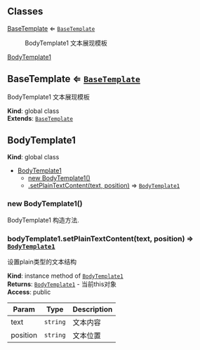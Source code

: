 ## Classes

<dl>
<dt><a href="#BaseTemplate">BaseTemplate</a> ⇐ <code><a href="#BaseTemplate">BaseTemplate</a></code></dt>
<dd><p>BodyTemplate1 文本展现模板</p>
</dd>
<dt><a href="#BodyTemplate1">BodyTemplate1</a></dt>
<dd></dd>
</dl>

<a name="BaseTemplate"></a>

## BaseTemplate ⇐ [<code>BaseTemplate</code>](#BaseTemplate)
BodyTemplate1 文本展现模板

**Kind**: global class  
**Extends**: [<code>BaseTemplate</code>](#BaseTemplate)  
<a name="BodyTemplate1"></a>

## BodyTemplate1
**Kind**: global class  

* [BodyTemplate1](#BodyTemplate1)
    * [new BodyTemplate1()](#new_BodyTemplate1_new)
    * [.setPlainTextContent(text, position)](#BodyTemplate1+setPlainTextContent) ⇒ [<code>BodyTemplate1</code>](#BodyTemplate1)

<a name="new_BodyTemplate1_new"></a>

### new BodyTemplate1()
BodyTemplate1 构造方法.

<a name="BodyTemplate1+setPlainTextContent"></a>

### bodyTemplate1.setPlainTextContent(text, position) ⇒ [<code>BodyTemplate1</code>](#BodyTemplate1)
设置plain类型的文本结构

**Kind**: instance method of [<code>BodyTemplate1</code>](#BodyTemplate1)  
**Returns**: [<code>BodyTemplate1</code>](#BodyTemplate1) - 当前this对象  
**Access**: public  

| Param | Type | Description |
| --- | --- | --- |
| text | <code>string</code> | 文本内容 |
| position | <code>string</code> | 文本位置 |

